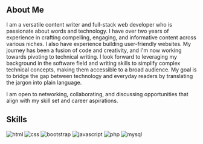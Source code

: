 ## About Me
I am a versatile content writer and full-stack web developer who is passionate about words and technology. I have over two years of experience in crafting compelling, engaging, and informative content across various niches. I also have experience building user-friendly websites. My journey has been a fusion of code and creativity, and I'm now working towards pivoting to technical writing. I look forward to leveraging my background in the software field and writing skills to simplify complex technical concepts, making them accessible to a broad audience. My goal is to bridge the gap between technology and everyday readers by translating the jargon into plain language.

I am open to networking, collaborating, and discussing opportunities that align with my skill set and career aspirations.

## Skills
![html](https://github.com/Dhorkerz/Dhorkerz/assets/59448864/f42c5515-8785-4ab2-be87-605974939d6c) ![css](https://github.com/Dhorkerz/Dhorkerz/assets/59448864/d6ca0e22-1e22-456a-8d47-9459c7552270) ![bootstrap](https://github.com/Dhorkerz/Dhorkerz/assets/59448864/f28b7bda-ff0e-4467-998e-969fe8d9e8c8) ![javascript](https://github.com/Dhorkerz/Dhorkerz/assets/59448864/54f03d2b-abee-4d43-909b-f6182e20b77a) ![php](https://github.com/Dhorkerz/Dhorkerz/assets/59448864/d9a00478-4127-4597-9543-e26b4c57b6a9) ![mysql](https://github.com/Dhorkerz/Dhorkerz/assets/59448864/bc4b1127-2663-4e08-9a7b-7af63377e00a)
